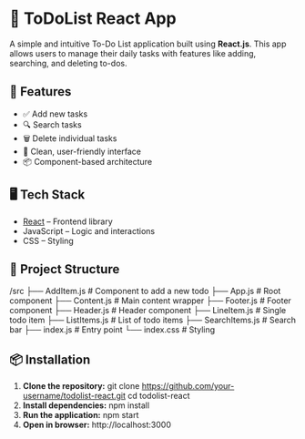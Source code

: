 # 📝 ToDoList React App

A simple and intuitive To-Do List application built using **React.js**. This app allows users to manage their daily tasks with features like adding, searching, and deleting to-dos.

## 🚀 Features

- ✅ Add new tasks
- 🔍 Search tasks
- 🗑️ Delete individual tasks
- 🌙 Clean, user-friendly interface
- 📦 Component-based architecture

## 🖥️ Tech Stack

- [React](https://reactjs.org/) – Frontend library
- JavaScript – Logic and interactions
- CSS – Styling

## 📁 Project Structure
/src
├── AddItem.js # Component to add a new todo
├── App.js # Root component
├── Content.js # Main content wrapper
├── Footer.js # Footer component
├── Header.js # Header component
├── LineItem.js # Single todo item
├── ListItems.js # List of todo items
├── SearchItems.js # Search bar
├── index.js # Entry point
└── index.css # Styling

## 📦 Installation

1. **Clone the repository:**
   git clone https://github.com/your-username/todolist-react.git
   cd todolist-react
2. **Install dependencies:**
   npm install
3. **Run the application:**
   npm start
4. **Open in browser:**
   http://localhost:3000